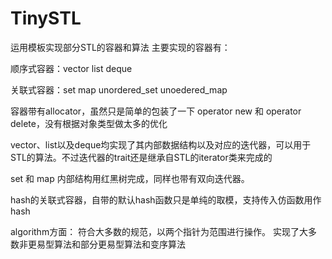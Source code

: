 # TinySTL
运用模板实现部分STL的容器和算法
主要实现的容器有：

顺序式容器：vector list deque  

关联式容器：set map unordered_set unoedered_map

容器带有allocator，虽然只是简单的包装了一下 operator new 和 operator delete，没有根据对象类型做太多的优化

vector、list以及deque均实现了其内部数据结构以及对应的迭代器，可以用于STL的算法。不过迭代器的trait还是继承自STL的iterator类来完成的

set 和 map 内部结构用红黑树完成，同样也带有双向迭代器。

hash的关联式容器，自带的默认hash函数只是单纯的取模，支持传入仿函数用作hash

algorithm方面：
符合大多数的规范，以两个指针为范围进行操作。
实现了大多数非更易型算法和部分更易型算法和变序算法
